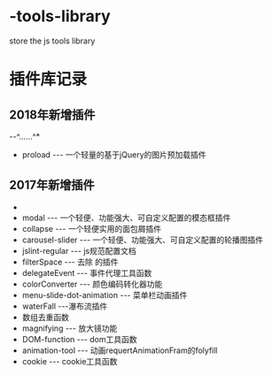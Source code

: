 # -tools-library

store the js  tools library

# 插件库记录

## 2018年新增插件

--^……^*

+ proload --- 一个轻量的基于jQuery的图片预加载插件

## 2017年新增插件

+ 
+ modal --- 一个轻便、功能强大、可自定义配置的模态框插件
+ collapse --- 一个轻便实用的面包屑插件
+ carousel-slider --- 一个轻便、功能强大、可自定义配置的轮播图插件
+ jslint-regular --- js规范配置文档
+ filterSpace --- 去除&nbsp;的插件
+ delegateEvent --- 事件代理工具函数
+ colorConverter --- 颜色编码转化器功能
+ menu-slide-dot-animation --- 菜单栏动画插件
+ waterFall ---瀑布流插件
+ 数组去重函数
+ magnifying --- 放大镜功能
+ DOM-function --- dom工具函数
+ animation-tool --- 动画requertAnimationFram的folyfill
+ cookie --- cookie工具函数
